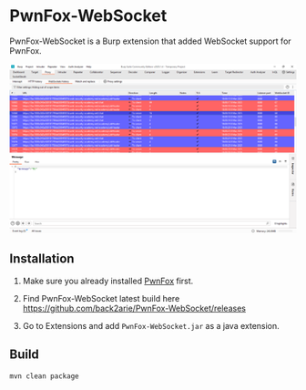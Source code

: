 # PwnFox-WebSocket

PwnFox-WebSocket is a Burp extension that added WebSocket support for PwnFox.

![demo](./demo.png)

## Installation

1. Make sure you already installed [PwnFox](https://github.com/yeswehack/PwnFox) first.

2. Find PwnFox-WebSocket latest build here https://github.com/back2arie/PwnFox-WebSocket/releases

3. Go to Extensions and add `PwnFox-WebSocket.jar` as a java extension.

## Build

```bash
mvn clean package
```
